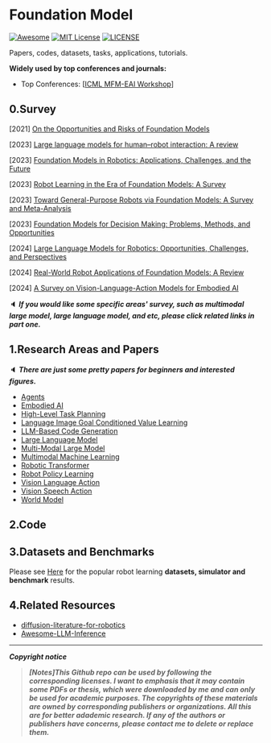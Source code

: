 # Foundation Model

[![Awesome](https://awesome.re/badge.svg)](https://awesome.re) [![MIT License](https://img.shields.io/badge/license-MIT-green.svg)](https://opensource.org/licenses/MIT) [![LICENSE](https://img.shields.io/badge/license-Anti%20996-blue.svg)](https://github.com/996icu/996.ICU/blob/master/LICENSE)

Papers, codes, datasets, tasks, applications, tutorials.

**Widely used by top conferences and journals:**

- Top Conferences: [[ICML MFM-EAI Workshop](https://icml-mfm-eai.github.io/)]



## 0.Survey

[2021] [On the Opportunities and Risks of Foundation Models](https://arxiv.org/abs/2108.07258)

[2023] [Large language models for human–robot interaction: A review](https://www.sciencedirect.com/science/article/pii/S2667379723000451)

[2023] [Foundation Models in Robotics: Applications, Challenges, and the Future](https://arxiv.org/abs/2312.07843)

[2023] [Robot Learning in the Era of Foundation Models: A Survey](https://arxiv.org/abs/2311.14379)

[2023] [Toward General-Purpose Robots via Foundation Models: A Survey and Meta-Analysis](https://arxiv.org/abs/2312.08782)

[2023] [Foundation Models for Decision Making: Problems, Methods, and Opportunities](https://arxiv.org/abs/2303.04129)

[2024] [Large Language Models for Robotics: Opportunities, Challenges, and Perspectives](https://arxiv.org/abs/2401.04334)

[2024] [Real-World Robot Applications of Foundation Models: A Review](https://arxiv.org/abs/2402.05741)

[2024] [A Survey on Vision-Language-Action Models for Embodied AI](https://arxiv.org/abs/2405.14093)

:speaker: ***If you would like some specific areas' survey, such as  multimodal large model, large language model, and etc, please click related links in part one.***



## 1.Research Areas and Papers

:speaker: ***There are just some pretty papers for beginners and interested figures.***

- [Agents](https://github.com/Evan-wyl/Robot-Learning/blob/master/fm/papers/agents.md)
- [Embodied AI](https://github.com/Evan-wyl/Robot-Learning/blob/master/fm/papers/embodied-ai.md)
- [High-Level Task Planning](https://github.com/Evan-wyl/Robot-Learning/blob/master/fm/papers/high-level-task-planning.md)
- [Language Image Goal Conditioned Value Learning](https://github.com/Evan-wyl/Robot-Learning/blob/master/fm/papers/language-image-goal-conditioned-value-learning.md)
- [LLM-Based Code Generation](https://github.com/Evan-wyl/Robot-Learning/blob/master/fm/papers/llm-based-code-generation.md)
- [Large Language Model](https://github.com/Evan-wyl/Robot-Learning/blob/master/fm/papers/llm.md)
- [Multi-Modal Large Model](https://github.com/Evan-wyl/Robot-Learning/blob/master/fm/papers/multi-modal-lagre-model.md)
- [Multimodal Machine Learning](https://github.com/Evan-wyl/Robot-Learning/blob/master/fm/papers/multimodal-machine-learning.md)
- [Robotic Transformer](https://github.com/Evan-wyl/Robot-Learning/blob/master/fm/papers/robotic-transformer.md)
- [Robot Policy Learning](https://github.com/Evan-wyl/Robot-Learning/blob/master/fm/papers/robot-policy-learning.md)
- [Vision Language Action](https://github.com/Evan-wyl/Robot-Learning/blob/master/fm/papers/vision-language-action.md)
- [Vision Speech Action](https://github.com/Evan-wyl/Robot-Learning/blob/master/fm/papers/vision-speech-action.md)
- [World Model](https://github.com/Evan-wyl/Robot-Learning/blob/master/fm/papers/world-model.md)



## 2.Code





## 3.Datasets and Benchmarks

Please see [Here](https://github.com/Evan-wyl/Robot-Learning/tree/master/ei/data) for the popular robot learning **datasets, simulator and benchmark** results.



## 4.Related Resources

- [diffusion-literature-for-robotics](https://github.com/mbreuss/diffusion-literature-for-robotics)
- [Awesome-LLM-Inference](https://github.com/DefTruth/Awesome-LLM-Inference)

------

***Copyright notice***

> ***[Notes]This Github repo can be used by following the corresponding licenses. I want to emphasis that it may contain some PDFs or thesis, which were downloaded by me and can only be used for academic purposes. The copyrights of these materials are owned by corresponding publishers or organizations. All this are for better adademic research. If any of the authors or publishers have concerns, please contact me to delete or replace them.***